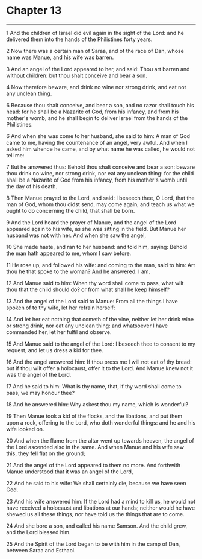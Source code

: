# Chapter 13

***

1 And the children of Israel did evil again in the sight of the Lord: and he delivered them into the hands of the Philistines forty years.

2 Now there was a certain man of Saraa, and of the race of Dan, whose name was Manue, and his wife was barren.

3 And an angel of the Lord appeared to her, and said: Thou art barren and without children: but thou shalt conceive and bear a son.

4 Now therefore beware, and drink no wine nor strong drink, and eat not any unclean thing.

6 Because thou shalt conceive, and bear a son, and no razor shall touch his head: for he shall be a Nazarite of God, from his infancy, and from his mother's womb, and he shall begin to deliver Israel from the hands of the Philistines.

6 And when she was come to her husband, she said to him: A man of God came to me, having the countenance of an angel, very awful. And when I asked him whence he came, and by what name he was called, he would not tell me:

7 But he answered thus: Behold thou shalt conceive and bear a son: beware thou drink no wine, nor strong drink, nor eat any unclean thing: for the child shall be a Nazarite of God from his infancy, from his mother's womb until the day of his death.

8 Then Manue prayed to the Lord, and said: I beseech thee, O Lord, that the man of God, whom thou didst send, may come again, and teach us what we ought to do concerning the child, that shall be born.

9 And the Lord heard the prayer of Manue, and the angel of the Lord appeared again to his wife, as she was sitting in the field. But Manue her husband was not with her. And when she saw the angel,

10 She made haste, and ran to her husband: and told him, saying: Behold the man hath appeared to me, whom I saw before.

11 He rose up, and followed his wife: and coming to the man, said to him: Art thou he that spoke to the woman? And he answered: I am.

12 And Manue said to him: When thy word shall come to pass, what wilt thou that the child should do? or from what shall he keep himself?

13 And the angel of the Lord said to Manue: From all the things I have spoken of to thy wife, let her refrain herself:

14 And let her eat nothing that cometh of the vine, neither let her drink wine or strong drink, nor eat any unclean thing: and whatsoever I have commanded her, let her fulfil and observe.

15 And Manue said to the angel of the Lord: I beseech thee to consent to my request, and let us dress a kid for thee.

16 And the angel answered him: If thou press me I will not eat of thy bread: but if thou wilt offer a holocaust, offer it to the Lord. And Manue knew not it was the angel of the Lord.

17 And he said to him: What is thy name, that, if thy word shall come to pass, we may honour thee?

18 And he answered him: Why askest thou my name, which is wonderful?

19 Then Manue took a kid of the flocks, and the libations, and put them upon a rock, offering to the Lord, who doth wonderful things: and he and his wife looked on.

20 And when the flame from the altar went up towards heaven, the angel of the Lord ascended also in the same. And when Manue and his wife saw this, they fell flat on the ground;

21 And the angel of the Lord appeared to them no more. And forthwith Manue understood that it was an angel of the Lord,

22 And he said to his wife: We shall certainly die, because we have seen God.

23 And his wife answered him: If the Lord had a mind to kill us, he would not have received a holocaust and libations at our hands; neither would he have shewed us all these things, nor have told us the things that are to come.

24 And she bore a son, and called his name Samson. And the child grew, and the Lord blessed him.

25 And the Spirit of the Lord began to be with him in the camp of Dan, between Saraa and Esthaol.

